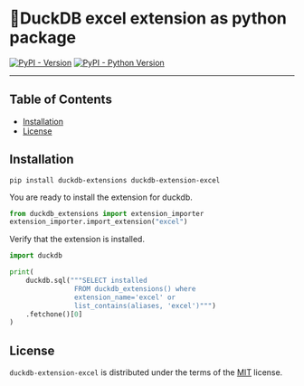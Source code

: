 # 🦆DuckDB excel extension as python package

[![PyPI - Version](https://img.shields.io/pypi/v/duckdb-extension-excel.svg)](https://pypi.org/project/duckdb-extension-excel)
[![PyPI - Python Version](https://img.shields.io/pypi/pyversions/duckdb-extension-excel.svg)](https://pypi.org/project/duckdb-extension-excel)

-----

## Table of Contents

- [Installation](#installation)
- [License](#license)


## Installation
```console
pip install duckdb-extensions duckdb-extension-excel
```
You are ready to install the extension for duckdb.
```python
from duckdb_extensions import extension_importer
extension_importer.import_extension("excel")
```

Verify that the extension is installed.
```python
import duckdb

print(
    duckdb.sql("""SELECT installed
                FROM duckdb_extensions() where 
                extension_name='excel' or 
                list_contains(aliases, 'excel')""")
    .fetchone()[0]
)
```

## License

`duckdb-extension-excel` is distributed under the terms of the [MIT](https://spdx.org/licenses/MIT.html) license.
